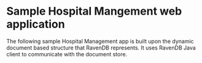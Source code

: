 # Sample Hospital Mangement web application
The following sample Hospital Management app is built upon the dynamic document based structure that RavenDB represents.
It uses RavenDB Java client to communicate with the document store.
